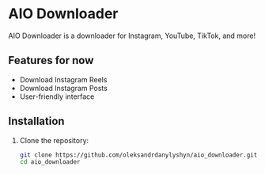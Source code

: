 # AIO Downloader

AIO Downloader is a downloader for Instagram, YouTube, TikTok, and more!

## Features for now

- Download Instagram Reels
- Download Instagram Posts
- User-friendly interface

## Installation

1. Clone the repository:
   ```sh
   git clone https://github.com/oleksandrdanylyshyn/aio_downloader.git
   cd aio_downloader
